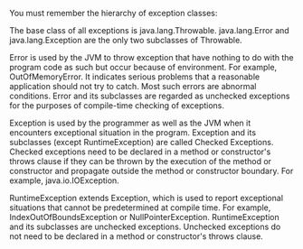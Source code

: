 You must remember the hierarchy of exception classes:  

The base class of all exceptions is java.lang.Throwable. java.lang.Error and java.lang.Exception are the only two subclasses of Throwable.  

Error is used by the JVM to throw exception that have nothing to do with the program code as such but occur because of environment. For example, OutOfMemoryError. It indicates serious problems that a reasonable application should not try to catch. Most such errors are abnormal conditions. Error and its subclasses are regarded as unchecked exceptions for the purposes of compile-time checking of exceptions.   

Exception is used by the programmer as well as the JVM when it encounters exceptional situation in the program. Exception and its subclasses (except RuntimeException) are called Checked Exceptions. Checked exceptions need to be declared in a method or constructor's throws clause if they can be thrown by the execution of the method or constructor and propagate outside the method or constructor boundary. For example, java.io.IOException.  

RuntimeException extends Exception, which is used to report exceptional situations that cannot be predetermined at compile time. For example, IndexOutOfBoundsException or NullPointerException. RuntimeException and its subclasses are unchecked exceptions. Unchecked exceptions do not need to be declared in a method or constructor's throws clause.
